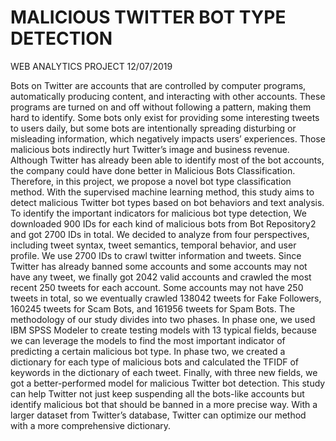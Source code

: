 # MALICIOUS TWITTER BOT TYPE DETECTION
WEB ANALYTICS PROJECT
12/07/2019

Bots on Twitter are accounts that are controlled by computer programs, automatically producing content, and interacting with other accounts. These programs are turned on and off without following a pattern, making them hard to identify. Some bots only exist for providing some interesting tweets to users daily, but some bots are intentionally spreading disturbing or misleading information, which negatively impacts users’ experiences. Those malicious bots indirectly hurt Twitter’s image and business revenue.
Although Twitter has already been able to identify most of the bot accounts, the company could have done better in Malicious Bots Classification. Therefore, in this project, we propose a novel bot type classification method. 
With the supervised machine learning method, this study aims to detect malicious Twitter bot types based on bot behaviors and text analysis. To identify the important indicators for malicious bot type detection, We downloaded 900 IDs for each kind of malicious bots from Bot Repository2 and got 2700 IDs in total. We decided to analyze from four perspectives, including tweet syntax, tweet semantics, temporal behavior, and user profile. We use 2700 IDs to crawl twitter information and tweets. Since Twitter has already banned some accounts and some accounts may not have any tweet, we finally got 2042 valid accounts and crawled the most recent 250 tweets for each account. Some accounts may not have 250 tweets in total, so we eventually crawled 138042 tweets for Fake Followers, 160245 tweets for Scam Bots, and 161956 tweets for Spam Bots. 
The methodology of our study divides into two phases. In phase one, we used IBM SPSS Modeler to create testing models with 13 typical fields, because we can leverage the models to find the most important indicator of predicting a certain malicious bot type. In phase two, we created a dictionary for each type of malicious bots and calculated the TFIDF of keywords in the dictionary of each tweet. Finally, with three new fields, we got a better-performed model for malicious Twitter bot detection. 
This study can help Twitter not just keep suspending all the bots-like accounts but identify malicious bot that should be banned in a more precise way. With a larger dataset from Twitter’s database, Twitter can optimize our method with a more comprehensive dictionary.
